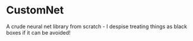 # CustomNet
A crude neural net library from scratch - I despise treating things as black boxes if it can be avoided!
